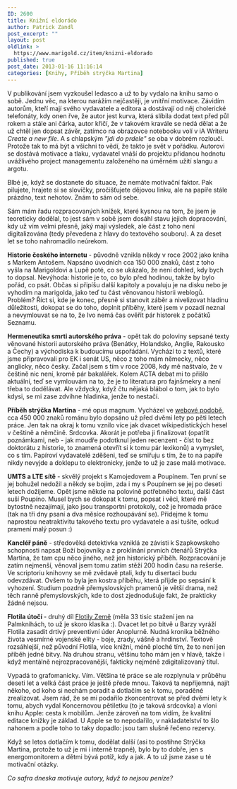 ```yaml
---
ID: 2600
title: Knižní eldorádo
author: Patrick Zandl
post_excerpt: ""
layout: post
oldlink: >
  https://www.marigold.cz/item/knizni-eldorado
published: true
post_date: 2013-01-16 11:16:14
categories: [Knihy, Příběh strýčka Martina]
---
```

<p>V publikování jsem vyzkoušel ledasco a už to by vydalo na knihu samo o sobě. Jednu věc, na kterou narážím nejčastěji, je vnitřní motivace. Závidím autorům, kteří mají svého vydavatele a editora a dostávají od něj cholerické telefonáty, kdy onen řve, že autor jest kurva, která slíbila dodat text před půl rokem a stále ani čárka, autor křičí, že v takovém kravále se nedá dělat a že už chtěl jen dopsat závěr, zatímco na obrazovce notebooku volí v iA Writeru <em>Create a new file</em>. A s chlapským <em>"jdi do prdele"</em> se oba v dobrém rozloučí. Protože tak to má být a všichni to vědí, že takto je svět v pořádku. Autorovi se dostává motivace a tlaku, vydavatel vnáší do projektu přidanou hodnotu uvážlivého project managementu založeného na úměrném užití slangu a argotu.</p>


<p>Blbé je, když se dostanete do situace, že nemáte motivační faktor. Pak pilujete, hrajete si se slovíčky, pročišťujete dějovou linku, ale na papíře stále prázdno, text nehotov. Znám to sám od sebe.</p>

<p>Sám mám řadu rozpracovaných knížek, které kysnou na tom, že jsem je teoreticky dodělal, to jest sám v sobě jsem dosáhl stavu jejich dopracování, kdy už vím velmi přesně, jaký mají výsledek, ale část z toho není digitalizována (tedy převedena z hlavy do textového souboru). A za deset let se toho nahromadilo neúrekom.</p>

<p><strong>Historie českého internetu</strong> - původně vznikla někdy v roce 2002 jako kniha s Markem Antošem. Napsáno úvodních cca 150 000 znaků, část z toho vyšla na Marigoldovi a Lupě poté, co se ukázalo, že není dohled, kdy bych to dopsal. Nevýhoda: historie je to, co bylo před hodinou, takže by bylo pořád, co psát. Občas si připíšu další kapitoly a povaluju je na disku nebo je vyhodím na marigolda, jako teď tu část věnovanou historii weblogů. Problém? Říct si, kde je konec, přesně si stanovit záběr a nivelizovat hladinu důležitosti, dokopat se do toho, doplnit příběhy, které jsem v pozadí neznal a nevymlouvat se na to, že Ivo nemá čas ověřit pár historek z počátků Seznamu.</p>

<p><strong>Hermeneutika smrti autorského práva</strong> - opět tak do poloviny sepsané texty věnované historii autorského práva (Benátky, Holandsko, Anglie, Rakousko a Čechy) a východiska k budoucímu uspořádání. Vychází to z textů, které jsme připravovali pro EK i senát US, něco z toho mám německy, něco anglicky, něco česky. Začal jsem s tím v roce 2008, kdy mě naštvalo, že v češtině nic není, kromě pár bakalářek. Kolem ACTA debat mi to přišlo aktuální, teď se vymlouvám na to, že je to literatura pro fajnšmekry a není třeba to dodělávat. Ale vždycky, když čtu nějaká blábol o tom, jak to bylo kdysi, se mi zase zdvihne hladinka, jenže to nestačí.</p>

<p><strong>Příběh strýčka Martina</strong> - mé opus magnum. Vycházel ve <a href="http://www.pribehstrycka.cz">webové podobě</a>, cca 450 000 znaků románu bylo dopsáno už před dvěmi lety po pěti letech práce. Jen tak na okraj k tomu vznilo více jak dvacet wikipedistických hesel v češtině a němčině. Srdcovka. Akorát je potřeba ji finalizovat (opatřit poznámkami, neb - jak moudře podotknul jeden recenzent - číst to bez doktorátu z historie, to znamená otevřít si k tomu pár lexikonů) a vymyslet, co s tím. Papíroví vydavatelé zděšeni, teď se smiřuju s tím, že to na papíře nikdy nevyjde a doklepu to elektronicky, jenže to už je zase malá motivace.</p>

<p><strong>UMTS a LTE sítě</strong> - skvělý projekt s Kamojedovem a Poupínem. Ten první se jej bohužel nedožil a někdy se bojím, zda i my s Poupínem se jej po deseti letech dožijeme. Opět jsme někde na polovině potřebného textu, další část suší Poupíno. Musel bych se dokopat k tomu, popsat i věci, které mě bytostně nezajímají, jako jsou transportní protokoly, což je hromada práce (tak na tři dny psaní a dva měsíce rozhoupávání se). Přidejme k tomu naprostou neatraktivitu takového textu pro vydavatele a asi tušíte, odkud pramení malý posun :)</p>

<p><strong>Kancléř páně</strong> - středověká detektivka vzniklá ze závisti k Szapkowskeho schopnosti napsat Boží bojovníky a z proklínání prvních čtenářů Strýčka Martina, že tam cpu něco jiného, než jen historický příběh. Rozpracování je zatím nejmenší, věnoval jsem tomu zatím stěží 200 hodin času na rešerše. Ve scriptoriu knihovny se mě zvědavě ptali, kdy tu disertaci budu odevzdávat. Ovšem to byla jen kostra příběhu, která přijde po sepsání k vyhození. Studium pozdně přemyslovských pramenů je větší drama, než těch ranně přemyslovských, kde to dost zjednodušuje fakt, že prakticky žádné nejsou.</p>

<p><strong>Flotila útočí </strong>- druhý díl <a href="http://www.palmknihy.cz/web/kniha/flotila-zeme-1991.htm">Flotily Země</a> (měla 33 tisíc stažení jen na Palmknihách, to už je skoro klasika :). Dvacet let po bitvě u Barzy vyráží Flotila zasadit drtivý preventivní úder Anoplurně. Nudná kronika běžného života vesmírné vojenské elity - boje, zrady, vášně a hrdinství. Textově rozsáhlejší, než původní Flotila, více knižní, méně ploché tím, že to není jen příběh jedné bitvy. Na druhou stranu, většinu toho mám jen v hlavě, takže i když mentálně nejrozpracovanější, fakticky nejméně zdigitalizovaný titul.</p>

<p>Vypadá to grafomanicky. Vím. Většina té práce se ale rozplynula v průběhu deseti let a velká část práce je ještě přede mnou. Taková ta nepříjemná, najít někoho, od koho si nechám poradit a dotlačím se k tomu, poraděné zrealizovat. Jsem rád, že se mi podařilo zkoncentrovat se před dvěmi lety k tomu, abych vydal Koncernovou pětiletku (to je taková srdcovka) a vloni knihu Apple: cesta k mobilům. Jenže zároveň na tom vidím, že kvalitní editace knížky je základ. U Apple se to nepodařilo, v nakladatelství to šlo nahonem a podle toho to taky dopadlo: jsou tam slušně řečeno rezervy.</p>

<p>Když se letos dotlačím k tomu, dodělat další (asi to postihne Strýčka Martina, protože to už je mi i interně trapné), bylo by to dobře, jen s energomonitorem a dětmi bývá potíž, kdy a jak. A to už jsme zase u té motivační otázky.</p>

<p><em>Co safra dneska motivuje autory, když to nejsou peníze?</em></p>
